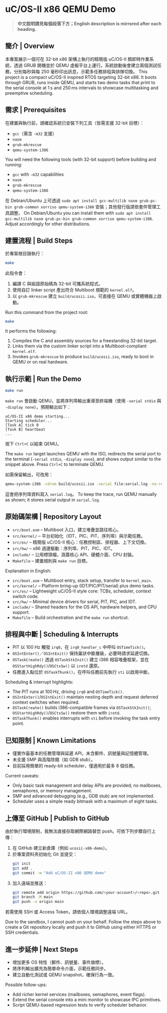 # uC/OS-II x86 QEMU Demo

> **中文說明請見每個段落下方；English description is mirrored after each heading.**

## 簡介 | Overview
本專案展示一個可在 32-bit x86 架構上執行的精簡版 uC/OS-II 類即時作業系統，透過 GRUB 開機並於 QEMU 虛擬平台上運行。系統啟動後會建立兩個測試任務，分別每秒與每 250 毫秒印出訊息，示範多任務排程與排隊切換。
This project is a compact uC/OS-II inspired RTOS targeting 32-bit x86. It boots through GRUB, runs inside QEMU, and starts two demo tasks that print to the serial console at 1 s and 250 ms intervals to showcase multitasking and preemptive scheduling.

## 需求 | Prerequisites
在建置與執行前，請確認系統已安裝下列工具（皆需支援 32-bit 目標）：
- `gcc`（需含 `-m32` 支援）
- `nasm`
- `grub-mkrescue`
- `qemu-system-i386`

You will need the following tools (with 32-bit support) before building and running:
- `gcc` with `-m32` capabilities
- `nasm`
- `grub-mkrescue`
- `qemu-system-i386`

在 Debian/Ubuntu 上可透過 `sudo apt install gcc-multilib nasm grub-pc-bin grub-common xorriso qemu-system-i386` 安裝；其他發行版請依套件管理工具調整。
On Debian/Ubuntu you can install them with `sudo apt install gcc-multilib nasm grub-pc-bin grub-common xorriso qemu-system-i386`. Adjust accordingly for other distributions.

## 建置流程 | Build Steps
於專案根目錄執行：
```bash
make
```
此指令會：
1. 編譯 C 與組語原始碼為 32-bit 可攜系統程式。
2. 使用自訂 linker script 產出符合 Multiboot 規範的 `kernel.elf`。
3. 以 `grub-mkrescue` 建立 `build/ucosii.iso`，可直接在 QEMU 或實體機器上啟動。

Run this command from the project root:
```bash
make
```
It performs the following:
1. Compiles the C and assembly sources for a freestanding 32-bit target.
2. Links them via the custom linker script into a Multiboot-compliant `kernel.elf`.
3. Invokes `grub-mkrescue` to produce `build/ucosii.iso`, ready to boot in QEMU or on real hardware.

## 執行示範 | Run the Demo
```bash
make run
```
`make run` 會啟動 QEMU，並將序列埠輸出重導至終端機（使用 `-serial stdio` 與 `-display none`）。預期輸出如下：
```
uC/OS-II x86 demo starting...
Starting scheduler...
[Task A] tick 0
[Task B] heartbeat
...
```
按下 `Ctrl+C` 以結束 QEMU。

The `make run` target launches QEMU with the ISO, redirects the serial port to the terminal (`-serial stdio`, `-display none`), and shows output similar to the snippet above. Press `Ctrl+C` to terminate QEMU.

如需保留輸出，可改用：
```bash
qemu-system-i386 -cdrom build/ucosii.iso -serial file:serial.log -no-reboot -no-shutdown -display none
```
這會把序列埠資料寫入 `serial.log`。
To keep the trace, run QEMU manually as shown; it stores serial output in `serial.log`.

## 原始碼架構 | Repository Layout
- `src/boot.asm` – Multiboot 入口，建立堆疊並跳往核心。
- `src/kernel/` – 平台初始化（IDT、PIC、PIT、序列埠）與示範任務。
- `src/os/` – 精簡版 uC/OS-II 核心：任務控制區、排程器、上下文切換。
- `src/hw/` – x86 週邊驅動：序列埠、PIT、PIC、IDT。
- `include/` – 公用標頭檔，涵蓋核心 API、硬體介面、CPU 封裝。
- `Makefile` – 建置規則與 `make run` 目標。

Explanation in English:
- `src/boot.asm` – Multiboot entry, stack setup, transfer to `kernel_main`.
- `src/kernel/` – Platform bring-up (IDT/PIC/PIT/serial) plus demo tasks.
- `src/os/` – Lightweight uC/OS-II style core: TCBs, scheduler, context switch code.
- `src/hw/` – Minimal device drivers for serial, PIT, PIC, and IDT.
- `include/` – Shared headers for the OS API, hardware helpers, and CPU support.
- `Makefile` – Build orchestration and the `make run` shortcut.

## 排程與中斷 | Scheduling & Interrupts
- PIT 以 100 Hz 觸發 `irq0`，在 `irq0_handler_c` 中呼叫 `OSTimeTick()`。
- `OSIntEnter()`／`OSIntExit()` 保持巢狀中斷層級，必要時請求延遲切換。
- `OSTaskCreate()` 透過 `OSTaskStkInit()` 建立 i386 相容堆疊框架，並在 `OSStartHighRdy()`/`OSCtxSw()` 以 `iretd` 還原。
- 任務進入點位於 `OSTaskThunk()`，在呼叫任務前先執行 `sti` 以啟用中斷。

Scheduling & interrupt highlights:
- The PIT runs at 100 Hz, driving `irq0` and `OSTimeTick()`.
- `OSIntEnter()`/`OSIntExit()` maintain nesting depth and request deferred context switches when required.
- `OSTaskCreate()` builds i386-compatible frames via `OSTaskStkInit()`; `OSStartHighRdy()`/`OSCtxSw()` restore them with `iretd`.
- `OSTaskThunk()` enables interrupts with `sti` before invoking the task entry point.

## 已知限制 | Known Limitations
- 僅實作最基本的任務管理與延遲 API，未含郵件、訊號量與記憶體管理。
- 未支援 SMP 與高階除錯（如 GDB stub）。
- 目前採用簡單的 ready-bit scheduler，僅適用於最多 8 個任務。

Current caveats:
- Only basic task management and delay APIs are provided; no mailboxes, semaphores, or memory management.
- SMP and advanced debugging (e.g., GDB stub) are not implemented.
- Scheduler uses a simple ready bitmask with a maximum of eight tasks.

## 上傳至 GitHub | Publish to GitHub
由於執行環境限制，我無法直接存取網際網路替您 push。可依下列步驟自行上傳：
1. 在 GitHub 建立新倉庫（例如 `ucosii-x86-demo`）。
2. 於專案資料夾初始化 Git 並提交：
   ```bash
   git init
   git add .
   git commit -m "Add uC/OS-II x86 QEMU demo"
   ```
3. 加入遠端並推送：
   ```bash
   git remote add origin https://github.com/<your-account>/<repo>.git
   git branch -M main
   git push -u origin main
   ```
若需使用 SSH 或 Access Token，請依個人環境調整遠端 URL。

Due to the sandbox, I cannot push on your behalf. Follow the steps above to create a Git repository locally and push it to GitHub using either HTTPS or SSH credentials.

## 進一步延伸 | Next Steps
- 增加更多 OS 特性（郵件、訊號量、事件旗標）。
- 將序列輸出擴充為簡單命令介面，示範任務同步。
- 建立自動化測試或 QEMU snapshot，確保行為一致。

Possible follow-ups:
- Add richer kernel services (mailboxes, semaphores, event flags).
- Extend the serial console into a mini monitor to showcase IPC primitives.
- Script QEMU-based regression tests to verify scheduler behavior.
